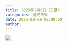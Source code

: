 ```yaml
---
title: 2025年2月9日（日报）
categories: 迪克日报
date: 2025-02-09 08:00:00
author: 
---
```


![](IMG_2235.jpeg)